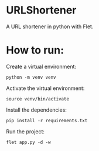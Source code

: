 # URLShortener
A URL shortener in python with Flet. 

# How to run:
Create a virtual environment:

```commandline
python -m venv venv 
```

Activate the virtual environment:

```commandline
source venv/bin/activate 
```

Install the dependencies: 
```commandline
pip install -r requirements.txt
```

Run the project: 
```commandline
flet app.py -d -w
```